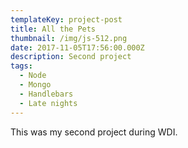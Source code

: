 ```yaml
---
templateKey: project-post
title: All the Pets
thumbnail: /img/js-512.png
date: 2017-11-05T17:56:00.000Z
description: Second project
tags:
  - Node
  - Mongo
  - Handlebars
  - Late nights
---
```

This was my second project during WDI.
